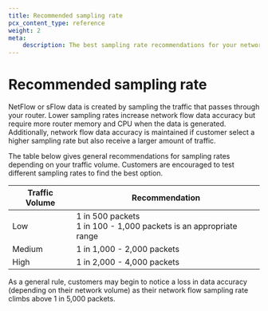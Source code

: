 ```yaml
---
title: Recommended sampling rate
pcx_content_type: reference
weight: 2
meta:
    description: The best sampling rate recommendations for your network’s traffic volume.
---
```


# Recommended sampling rate

NetFlow or sFlow data is created by sampling the traffic that passes through your router. Lower sampling rates increase network flow data accuracy but require more router memory and CPU when the data is generated. Additionally, network flow data accuracy is maintained if customer select a higher sampling rate but also receive a larger amount of traffic.

The table below gives general recommendations for sampling rates depending on your traffic volume. Customers are encouraged to test different sampling rates to find the best option.

| Traffic Volume | Recommendation |
|----------------|----------------|
| Low            | 1 in 500 packets<br> 1 in 100 - 1,000 packets is an appropriate range|
| Medium         | 1 in 1,000 - 2,000 packets |
| High           | 1 in 2,000 - 4,000 packets |

As a general rule, customers may begin to notice a loss in data accuracy (depending on their network volume) as their network flow sampling rate climbs above 1 in 5,000 packets.
